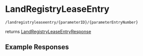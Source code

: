 # LandRegistryLeaseEntry

```
/landregistryleaseentry/{parameterID}/{parameterEntryNumber}
```
returns [LandRegistryLeaseEntryResponse](LandRegistryLeaseEntryResponse.md)
## Example Responses

